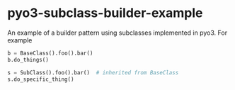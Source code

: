 # pyo3-subclass-builder-example

An example of a builder pattern using subclasses implemented in pyo3. For example

```py
b = BaseClass().foo().bar()
b.do_things()

s = SubClass().foo().bar()  # inherited from BaseClass
s.do_specific_thing()
```
